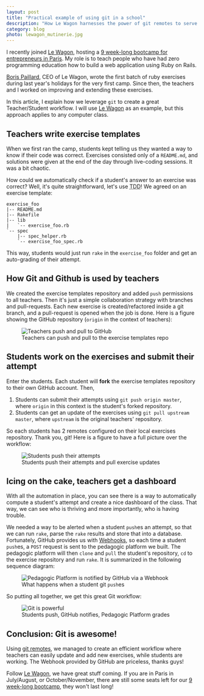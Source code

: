 ```yaml
---
layout: post
title: "Practical example of using git in a school"
description: "How Le Wagon harnesses the power of git remotes to serve exercises to students"
category: blog
photo: lewagon_mutinerie.jpg
---
```


I recently joined [Le Wagon](https://www.lewagon.com), hosting a
[9 week-long bootcamp for entrepreneurs in Paris](http://www.lewagon.org/program).
My role is to teach people who have had zero programming education how to build
a web application using Ruby on Rails.

[Boris Paillard](https://www.linkedin.com/pub/boris-paillard/70/226/867), CEO of Le Wagon,
wrote the first batch of ruby exercises during last year's
holidays for the very first camp. Since then, the teachers and I worked on improving and extending these exercises.

In this article, I explain how we leverage `git` to create a great Teacher/Student
workflow. I will use [Le Wagon](https://www.lewagon.com) as an example, but this approach applies to any computer class.

## Teachers write exercise templates

When we first ran the camp, students kept telling us they wanted a way to know if their code was correct. Exercises consisted only of a `README.md`, and solutions were
given at the end of the day through live-coding sessions. It was a bit chaotic.

How could we automatically check if a student's answer to an exercise was correct? Well, it's quite straightforward, let's use <acronym title="Test Driven Development">TDD</acronym>!
We agreed on an exercise template:

```
exercise_foo
|-- README.md
|-- Rakefile
|-- lib
|   `-- exercise_foo.rb
`-- spec
    |-- spec_helper.rb
    `-- exercise_foo_spec.rb
```

This way, students would just run `rake` in the `exercise_foo` folder and get an
auto-grading of their attempt.

## How Git and Github is used by teachers

We created the exercise templates repository
and added `push` permissions to all teachers. Then it's just a simple collaboration strategy
with branches and pull-requests. Each new exercise is created/refactored inside a git branch,
and a pull-request is opened when the job is done. Here is a figure showing the
GitHub repository (`origin` in the context of teachers):

<figure class="center">
  <img class="two-third" src="/images/posts/git-teachers.png" alt="Teachers push and pull to GitHub">
  <figcaption>Teachers can push and pull to the exercise templates repo</figcaption>
</figure>

## Students work on the exercises and submit their attempt

Enter the students. Each student will **fork** the exercise templates repository to their
own GitHub account. Then,

1. Students can submit their attempts using `git push origin master`, where `origin` in this
context is the student's forked repository.
1. Students can get an update of the exercises using `git pull upstream master`, where `upstream`
is the original teachers' repository.

So each students has 2 remotes configured on their local exercises repository. Thank you, git!
Here is a figure to have a full picture over the workflow:

<figure class="center">
  <img class="two-third" src="/images/posts/git-students.png" alt="Students push their attempts">
  <figcaption>Students push their attempts and pull exercise updates</figcaption>
</figure>

## Icing on the cake, teachers get a dashboard

With all the automation in place, you can see there is a way to automatically compute a
student's attempt and create a nice dashboard of the class. That way, we can see who is
thriving and more importantly, who is having trouble.

We needed a way to be alerted when a student `push`es an attempt, so that we can run
`rake`, parse the `rake` results and store that into a database. Fortunately, GitHub
provides us with [Webhooks](https://developer.github.com/v3/repos/hooks/), so each
time a student `push`es, a `POST` request is sent to the pedagogic platform we built.
The pedagogic platform will then `clone` and `pull` the student's repository, `cd`
to the exercise repository and run `rake`. It is summarized in the following
sequence diagram:

<figure class="center">
  <img class="two-third" src="/images/posts/kitt-sequencedigram.png" alt="Pedagogic Platform is notified by GitHub via a Webhook">
  <figcaption>What happens when a student git <code>push</code>es</figcaption>
</figure>

So putting all together, we get this great Git workflow:

<figure class="center">
  <img class="two-third" src="/images/posts/git-kitt.png" alt="Git is powerful">
  <figcaption>Students push, GitHub notifies, Pedagogic Platform grades</figcaption>
</figure>

## Conclusion: Git is awesome!

Using [git remotes](http://git-scm.com/book/en/Git-Basics-Working-with-Remotes), we managed
to create an efficient workflow where teachers can easily update and add new exercises,
while students are working. The Webhook provided by GitHub are priceless, thanks guys!

Follow [Le Wagon](https://twitter.com/intent/follow?screen_name=Lewagonparis), we have great stuff coming. If you are in Paris in July/August, or October/November, there are still some seats left for our <a href="https://www.lewagon.com/program">9 week-long bootcamp</a>, they won't last long!

